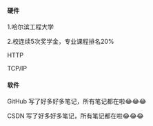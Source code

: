 #### 硬件

1.哈尔滨工程大学

2.校连续5次奖学金，专业课程排名20%

HTTP

TCP/IP

#### 软件

GitHub 写了好多好多笔记，所有笔记都在啦😂😂😂

CSDN 写了好多好多笔记，所有笔记都在啦😂😂😂



